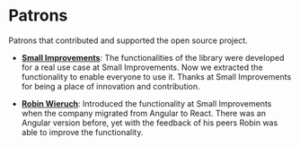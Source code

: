 # Patrons

Patrons that contributed and supported the open source project.

- [**Small Improvements**](https://www.small-improvements.com): The functionalities of the library were developed for a real use case at Small Improvements. Now we extracted the functionality to enable everyone to use it. Thanks at Small Improvements for being a place of innovation and contribution.

- [**Robin Wieruch**](https://github.com/rwieruch): Introduced the functionality at Small Improvements when the company migrated from Angular to React. There was an Angular version before, yet with the feedback of his peers Robin was able to improve the functionality.